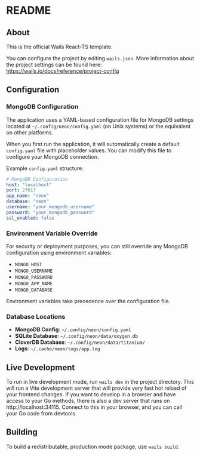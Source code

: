 # README

## About

This is the official Wails React-TS template.

You can configure the project by editing `wails.json`. More information about the project settings can be found
here: https://wails.io/docs/reference/project-config

## Configuration

### MongoDB Configuration

The application uses a YAML-based configuration file for MongoDB settings located at `~/.config/neon/config.yaml` (on Unix systems) or the equivalent on other platforms.

When you first run the application, it will automatically create a default `config.yaml` file with placeholder values. You can modify this file to configure your MongoDB connection.

Example `config.yaml` structure:
```yaml
# MongoDB Configuration
host: "localhost"
port: 27017
app_name: "neon"
database: "neon"
username: "your_mongodb_username"
password: "your_mongodb_password"
ssl_enabled: false
```

### Environment Variable Override

For security or deployment purposes, you can still override any MongoDB configuration using environment variables:

- `MONGO_HOST`
- `MONGO_USERNAME` 
- `MONGO_PASSWORD`
- `MONGO_APP_NAME`
- `MONGO_DATABASE`

Environment variables take precedence over the configuration file.

### Database Locations

- **MongoDB Config**: `~/.config/neon/config.yaml`
- **SQLite Database**: `~/.config/neon/data/oxygen.db`
- **CloverDB Database**: `~/.config/neon/data/titanium/`
- **Logs**: `~/.cache/neon/logs/app.log`

## Live Development

To run in live development mode, run `wails dev` in the project directory. This will run a Vite development
server that will provide very fast hot reload of your frontend changes. If you want to develop in a browser
and have access to your Go methods, there is also a dev server that runs on http://localhost:34115. Connect
to this in your browser, and you can call your Go code from devtools.

## Building

To build a redistributable, production mode package, use `wails build`.
